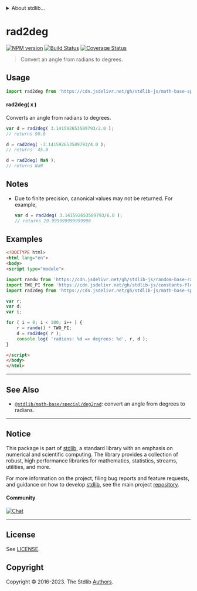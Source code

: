 <!--

@license Apache-2.0

Copyright (c) 2022 The Stdlib Authors.

Licensed under the Apache License, Version 2.0 (the "License");
you may not use this file except in compliance with the License.
You may obtain a copy of the License at

   http://www.apache.org/licenses/LICENSE-2.0

Unless required by applicable law or agreed to in writing, software
distributed under the License is distributed on an "AS IS" BASIS,
WITHOUT WARRANTIES OR CONDITIONS OF ANY KIND, either express or implied.
See the License for the specific language governing permissions and
limitations under the License.

-->


<details>
  <summary>
    About stdlib...
  </summary>
  <p>We believe in a future in which the web is a preferred environment for numerical computation. To help realize this future, we've built stdlib. stdlib is a standard library, with an emphasis on numerical and scientific computation, written in JavaScript (and C) for execution in browsers and in Node.js.</p>
  <p>The library is fully decomposable, being architected in such a way that you can swap out and mix and match APIs and functionality to cater to your exact preferences and use cases.</p>
  <p>When you use stdlib, you can be absolutely certain that you are using the most thorough, rigorous, well-written, studied, documented, tested, measured, and high-quality code out there.</p>
  <p>To join us in bringing numerical computing to the web, get started by checking us out on <a href="https://github.com/stdlib-js/stdlib">GitHub</a>, and please consider <a href="https://opencollective.com/stdlib">financially supporting stdlib</a>. We greatly appreciate your continued support!</p>
</details>

# rad2deg

[![NPM version][npm-image]][npm-url] [![Build Status][test-image]][test-url] [![Coverage Status][coverage-image]][coverage-url] <!-- [![dependencies][dependencies-image]][dependencies-url] -->

> Convert an angle from radians to degrees.



<section class="usage">

## Usage

```javascript
import rad2deg from 'https://cdn.jsdelivr.net/gh/stdlib-js/math-base-special-rad2deg@v0.1.1-esm/index.mjs';
```

#### rad2deg( x )

Converts an angle from radians to degrees.

```javascript
var d = rad2deg( 3.141592653589793/2.0 );
// returns 90.0

d = rad2deg( -3.141592653589793/4.0 );
// returns -45.0

d = rad2deg( NaN );
// returns NaN
```

</section>

<!-- /.usage -->

<section class="notes">

## Notes

-   Due to finite precision, canonical values may not be returned. For example,

    ```javascript
    var d = rad2deg( 3.141592653589793/6.0 );
    // returns 29.999999999999996
    ```

</section>

<!-- /.notes -->

<section class="examples">

## Examples

<!-- eslint no-undef: "error" -->

```html
<!DOCTYPE html>
<html lang="en">
<body>
<script type="module">

import randu from 'https://cdn.jsdelivr.net/gh/stdlib-js/random-base-randu@esm/index.mjs';
import TWO_PI from 'https://cdn.jsdelivr.net/gh/stdlib-js/constants-float64-two-pi@esm/index.mjs';
import rad2deg from 'https://cdn.jsdelivr.net/gh/stdlib-js/math-base-special-rad2deg@v0.1.1-esm/index.mjs';

var r;
var d;
var i;

for ( i = 0; i < 100; i++ ) {
    r = randu() * TWO_PI;
    d = rad2deg( r );
    console.log( 'radians: %d => degrees: %d', r, d );
}

</script>
</body>
</html>
```

</section>

<!-- /.examples -->

<!-- C interface documentation. -->



<!-- Section for related `stdlib` packages. Do not manually edit this section, as it is automatically populated. -->

<section class="related">

* * *

## See Also

-   <span class="package-name">[`@stdlib/math-base/special/deg2rad`][@stdlib/math/base/special/deg2rad]</span><span class="delimiter">: </span><span class="description">convert an angle from degrees to radians.</span>

</section>

<!-- /.related -->

<!-- Section for all links. Make sure to keep an empty line after the `section` element and another before the `/section` close. -->


<section class="main-repo" >

* * *

## Notice

This package is part of [stdlib][stdlib], a standard library with an emphasis on numerical and scientific computing. The library provides a collection of robust, high performance libraries for mathematics, statistics, streams, utilities, and more.

For more information on the project, filing bug reports and feature requests, and guidance on how to develop [stdlib][stdlib], see the main project [repository][stdlib].

#### Community

[![Chat][chat-image]][chat-url]

---

## License

See [LICENSE][stdlib-license].


## Copyright

Copyright &copy; 2016-2023. The Stdlib [Authors][stdlib-authors].

</section>

<!-- /.stdlib -->

<!-- Section for all links. Make sure to keep an empty line after the `section` element and another before the `/section` close. -->

<section class="links">

[npm-image]: http://img.shields.io/npm/v/@stdlib/math-base-special-rad2deg.svg
[npm-url]: https://npmjs.org/package/@stdlib/math-base-special-rad2deg

[test-image]: https://github.com/stdlib-js/math-base-special-rad2deg/actions/workflows/test.yml/badge.svg?branch=v0.1.1
[test-url]: https://github.com/stdlib-js/math-base-special-rad2deg/actions/workflows/test.yml?query=branch:v0.1.1

[coverage-image]: https://img.shields.io/codecov/c/github/stdlib-js/math-base-special-rad2deg/main.svg
[coverage-url]: https://codecov.io/github/stdlib-js/math-base-special-rad2deg?branch=main

<!--

[dependencies-image]: https://img.shields.io/david/stdlib-js/math-base-special-rad2deg.svg
[dependencies-url]: https://david-dm.org/stdlib-js/math-base-special-rad2deg/main

-->

[chat-image]: https://img.shields.io/gitter/room/stdlib-js/stdlib.svg
[chat-url]: https://app.gitter.im/#/room/#stdlib-js_stdlib:gitter.im

[stdlib]: https://github.com/stdlib-js/stdlib

[stdlib-authors]: https://github.com/stdlib-js/stdlib/graphs/contributors

[umd]: https://github.com/umdjs/umd
[es-module]: https://developer.mozilla.org/en-US/docs/Web/JavaScript/Guide/Modules

[deno-url]: https://github.com/stdlib-js/math-base-special-rad2deg/tree/deno
[umd-url]: https://github.com/stdlib-js/math-base-special-rad2deg/tree/umd
[esm-url]: https://github.com/stdlib-js/math-base-special-rad2deg/tree/esm
[branches-url]: https://github.com/stdlib-js/math-base-special-rad2deg/blob/main/branches.md

[stdlib-license]: https://raw.githubusercontent.com/stdlib-js/math-base-special-rad2deg/main/LICENSE

<!-- <related-links> -->

[@stdlib/math/base/special/deg2rad]: https://github.com/stdlib-js/math-base-special-deg2rad/tree/esm

<!-- </related-links> -->

</section>

<!-- /.links -->
